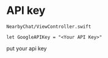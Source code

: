 # API key
```
NearbyChat/ViewController.swift

let GoogleAPIKey = "<Your API Key>"
```

put your api key
